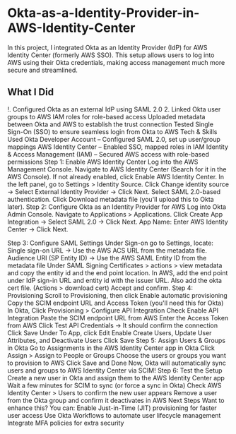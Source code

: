 # Okta-as-a-Identity-Provider-in-AWS-Identity-Center
In this project, I integrated Okta as an Identity Provider (IdP) for AWS Identity Center (formerly AWS SSO). This setup allows users to log into AWS using their Okta credentials, making access management much more secure and streamlined.

## What I Did

!. Configured Okta as an external IdP using SAML 2.0
2. Linked Okta user groups to AWS IAM roles for role-based access
Uploaded metadata between Okta and AWS to establish the trust connection
Tested Single Sign-On (SSO) to ensure seamless login from Okta to AWS
Tech & Skills Used
Okta Developer Account – Configured SAML 2.0, set up user/group mappings
AWS Identity Center – Enabled SSO, mapped roles in IAM
Identity & Access Management (IAM) – Secured AWS access with role-based permissions
Step 1: Enable AWS Identity Center
Log into the AWS Management Console.
Navigate to AWS Identity Center (Search for it in the AWS Console).
If not already enabled, click Enable AWS Identity Center.
In the left panel, go to Settings > Identity Source.
Click Change identity source → Select External Identity Provider → Click Next.
Select SAML 2.0-based authentication.
Click Download metadata file (you'll upload this to Okta later).
Step 2: Configure Okta as an Identity Provider for AWS
Log into Okta Admin Console.
Navigate to Applications > Applications.
Click Create App Integration → Select SAML 2.0 → Click Next.
App Name: Enter AWS Identity Center → Click Next.

Step 3: Configure SAML Settings
Under Sign-on go to Settings, locate:
Single sign-on URL → Use the AWS ACS URL from the metadata file.
Audience URI (SP Entity ID) → Use the AWS SAML Entity ID from the metadata file
Under SAML Signing Certificates > actions > view metadata and copy the entity id and the end point location.
In AWS, add the end point under IdP sign-in URL and entity id with the issuer URL. Also add the okta cert file. (Actions > download cert)
Accept and confirm.
Step 4: Provisioning 
Scroll to Provisioning, then click Enable automatic provisioning
Copy the SCIM endpoint URL and Access Token (you'll need this for Okta)
In Okta, Click Provisioning > Configure API Integration
Check Enable API Integration
Paste the SCIM endpoint URL from AWS
Enter the Access Token from AWS
Click Test API Credentials → It should confirm the connection
Click Save
Under To App, click Edit
Enable Create Users, Update User Attributes, and Deactivate Users
Click Save
Step 5: Assign Users & Groups in Okta
Go to Assignments in the AWS Identity Center app in Okta
Click Assign > Assign to People or Groups
Choose the users or groups you want to provision to AWS
Click Save and Done
Now, Okta will automatically sync users and groups to AWS Identity Center via SCIM! 
Step 6: Test the Setup
Create a new user in Okta and assign them to the AWS Identity Center app
Wait a few minutes for SCIM to sync (or force a sync in Okta)
Check AWS Identity Center > Users to confirm the new user appears
 Remove a user from the Okta group and confirm it deactivates in AWS
Next Steps
Want to enhance this? You can:
Enable Just-in-Time (JIT) provisioning for faster user access
Use Okta Workflows to automate user lifecycle management
Integrate MFA policies for extra security
